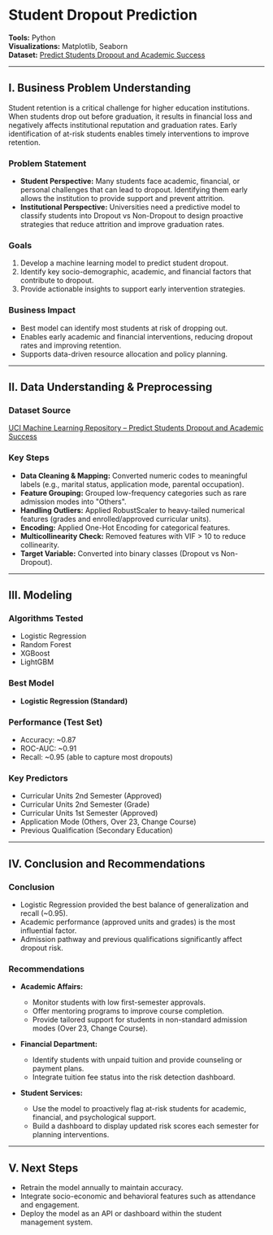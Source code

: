 # Student Dropout Prediction

**Tools:** Python  
**Visualizations:** Matplotlib, Seaborn  
**Dataset:** [Predict Students Dropout and Academic Success](https://archive.ics.uci.edu/dataset/697/predict+students+dropout+and+academic+success)

---

## I. Business Problem Understanding

Student retention is a critical challenge for higher education institutions. When students drop out before graduation, it results in financial loss and negatively affects institutional reputation and graduation rates. Early identification of at-risk students enables timely interventions to improve retention.

### Problem Statement
- **Student Perspective:** Many students face academic, financial, or personal challenges that can lead to dropout. Identifying them early allows the institution to provide support and prevent attrition.  
- **Institutional Perspective:** Universities need a predictive model to classify students into Dropout vs Non-Dropout to design proactive strategies that reduce attrition and improve graduation rates.

### Goals
1. Develop a machine learning model to predict student dropout.  
2. Identify key socio-demographic, academic, and financial factors that contribute to dropout.  
3. Provide actionable insights to support early intervention strategies.  

### Business Impact
- Best model can identify most students at risk of dropping out.  
- Enables early academic and financial interventions, reducing dropout rates and improving retention.  
- Supports data-driven resource allocation and policy planning.

---

## II. Data Understanding & Preprocessing

### Dataset Source
[UCI Machine Learning Repository – Predict Students Dropout and Academic Success](https://archive.ics.uci.edu/dataset/697/predict+students+dropout+and+academic+success)

### Key Steps
- **Data Cleaning & Mapping:** Converted numeric codes to meaningful labels (e.g., marital status, application mode, parental occupation).  
- **Feature Grouping:** Grouped low-frequency categories such as rare admission modes into "Others".  
- **Handling Outliers:** Applied RobustScaler to heavy-tailed numerical features (grades and enrolled/approved curricular units).  
- **Encoding:** Applied One-Hot Encoding for categorical features.  
- **Multicollinearity Check:** Removed features with VIF > 10 to reduce collinearity.  
- **Target Variable:** Converted into binary classes (Dropout vs Non-Dropout).  

---

## III. Modeling

### Algorithms Tested
- Logistic Regression  
- Random Forest  
- XGBoost  
- LightGBM  

### Best Model
- **Logistic Regression (Standard)**  

### Performance (Test Set)
- Accuracy: ~0.87  
- ROC-AUC: ~0.91  
- Recall: ~0.95 (able to capture most dropouts)

### Key Predictors
- Curricular Units 2nd Semester (Approved)  
- Curricular Units 2nd Semester (Grade)  
- Curricular Units 1st Semester (Approved)  
- Application Mode (Others, Over 23, Change Course)  
- Previous Qualification (Secondary Education)  

---

## IV. Conclusion and Recommendations

### Conclusion
- Logistic Regression provided the best balance of generalization and recall (~0.95).  
- Academic performance (approved units and grades) is the most influential factor.  
- Admission pathway and previous qualifications significantly affect dropout risk.

### Recommendations
- **Academic Affairs:**  
  - Monitor students with low first-semester approvals.  
  - Offer mentoring programs to improve course completion.  
  - Provide tailored support for students in non-standard admission modes (Over 23, Change Course).  

- **Financial Department:**  
  - Identify students with unpaid tuition and provide counseling or payment plans.  
  - Integrate tuition fee status into the risk detection dashboard.  

- **Student Services:**  
  - Use the model to proactively flag at-risk students for academic, financial, and psychological support.  
  - Build a dashboard to display updated risk scores each semester for planning interventions.  

---

## V. Next Steps
- Retrain the model annually to maintain accuracy.  
- Integrate socio-economic and behavioral features such as attendance and engagement.  
- Deploy the model as an API or dashboard within the student management system.  
